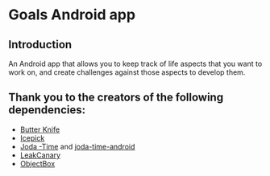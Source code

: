 # Goals Android app

## Introduction
An Android app that allows you to keep track of life aspects that you want to work on, and create challenges against those aspects to develop them.

## Thank you to the creators of the following dependencies:
- [Butter Knife](https://jakewharton.github.io/butterknife/)
- [Icepick](https://github.com/frankiesardo/icepick)
- [Joda -Time](https://github.com/JodaOrg/joda-time) and [joda-time-android](https://github.com/dlew/joda-time-android)
- [LeakCanary](https://github.com/square/leakcanary)
- [ObjectBox](https://objectbox.io/)
